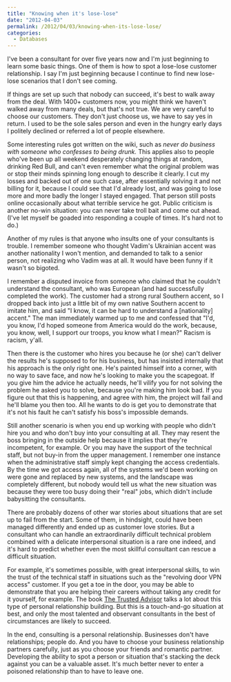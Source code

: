 ```yaml
---
title: "Knowing when it's lose-lose"
date: "2012-04-03"
permalink: /2012/04/03/knowing-when-its-lose-lose/
categories:
  - Databases
---
```

I've been a consultant for over five years now and I'm just beginning to learn some basic things. One of them is how to spot a lose-lose customer relationship. I say I'm just beginning because I continue to find new lose-lose scenarios that I don't see coming.

If things are set up such that nobody can succeed, it's best to walk away from the deal. With 1400+ customers now, you might think we haven't walked away from many deals, but that's not true. We are very careful to choose our customers. They don't just choose us, we have to say yes in return. I used to be the sole sales person and even in the hungry early days I politely declined or referred a lot of people elsewhere.

Some interesting rules got written on the wiki, such as *never do business with someone who confesses to being drunk.* This applies also to people who've been up all weekend desperately changing things at random, drinking Red Bull, and can't even remember what the original problem was or stop their minds spinning long enough to describe it clearly. I cut my losses and backed out of one such case, after essentially solving it and not billing for it, because I could see that I'd already lost, and was going to lose more and more badly the longer I stayed engaged. That person still posts online occasionally about what terrible service he got. Public criticism is another no-win situation: you can never take troll bait and come out ahead. (I've let myself be goaded into responding a couple of times. It's hard not to do.)

Another of my rules is that anyone who insults one of your consultants is trouble. I remember someone who thought Vadim's Ukrainian accent was another nationality I won't mention, and demanded to talk to a senior person, not realizing who Vadim was at all. It would have been funny if it wasn't so bigoted.

I remember a disputed invoice from someone who claimed that he couldn't understand the consultant, who was European (and had successfully completed the work). The customer had a strong rural Southern accent, so I dropped back into just a little bit of my own native Southern accent to imitate him, and said "I know, it can be hard to understand a [nationality] accent." The man immediately warmed up to me and confessed that "I'd, you know, I'd hoped someone from America would do the work, because, you know, well, I support our troops, you know what I mean?" Racism is racism, y'all.

Then there is the customer who hires you because he (or she) can't deliver the results he's supposed to for his business, but has insisted internally that his approach is the only right one. He's painted himself into a corner, with no way to save face, and now he's looking to make you the scapegoat. If you give him the advice he actually needs, he'll vilify you for not solving the problem he asked you to solve, because you're making him look bad. If you figure out that this is happening, and agree with him, the project will fail and he'll blame you then too. All he wants to do is get you to demonstrate that it's not his fault he can't satisfy his boss's impossible demands.

Still another scenario is when you end up working with people who didn't hire you and who don't buy into your consulting at all. They may resent the boss bringing in the outside help because it implies that they're incompetent, for example. Or you may have the support of the technical staff, but not buy-in from the upper management. I remember one instance when the administrative staff simply kept changing the access credentials. By the time we got access again, all of the systems we'd been working on were gone and replaced by new systems, and the landscape was completely different, but nobody would tell us what the new situation was because they were too busy doing their "real" jobs, which didn't include babysitting the consultants.

There are probably dozens of other war stories about situations that are set up to fail from the start. Some of them, in hindsight, could have been managed differently and ended up as customer love stories. But a consultant who can handle an extraordinarily difficult technical problem combined with a delicate interpersonal situation is a rare one indeed, and it's hard to predict whether even the most skillful consultant can rescue a difficult situation.

For example, it's sometimes possible, with great interpersonal skills, to win the trust of the technical staff in situations such as the "revolving door VPN access" customer. If you get a toe in the door, you may be able to demonstrate that you are helping their careers without taking any credit for it yourself, for example. The book [The Trusted Advisor][1] talks a lot about this type of personal relationship building. But this is a touch-and-go situation at best, and only the most talented and observant consultants in the best of circumstances are likely to succeed.

In the end, consulting is a personal relationship. Businesses don't have relationships; people do. And you have to choose your business relationship partners carefully, just as you choose your friends and romantic partner. Developing the ability to spot a person or situation that's stacking the deck against you can be a valuable asset. It's much better never to enter a poisoned relationship than to have to leave one.

 [1]: http://www.amazon.com/The-Trusted-Advisor-David-Maister/dp/0743212347?tag=xaprb-20
